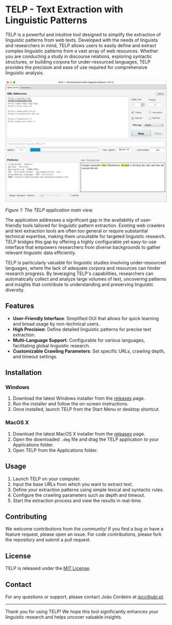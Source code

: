 # TELP - Text Extraction with Linguistic Patterns

TELP is a powerful and intuitive tool designed to simplify the extraction of linguistic patterns from web texts. Developed with the needs of linguists and researchers in mind, TELP allows users to easily define and extract complex linguistic patterns from a vast array of web resources. Whether you are conducting a study in discourse relations, exploring syntactic structures, or building corpora for under-resourced languages, TELP provides the precision and ease of use required for comprehensive linguistic analysis.

![File TELP.png](TELP.png)
<!---:label:figure-mainview --->
*Figure 1: The TELP application main view.*

The application addresses a significant gap in the availability of user-friendly tools tailored for linguistic pattern extraction. Existing web crawlers and text extraction tools are often too general or require substantial technical expertise, making them unsuitable for targeted linguistic research. TELP bridges this gap by offering a highly configurable yet easy-to-use interface that empowers researchers from diverse backgrounds to gather relevant linguistic data efficiently.

TELP is particularly valuable for linguistic studies involving under-resourced languages, where the lack of adequate corpora and resources can hinder research progress. By leveraging TELP's capabilities, researchers can automatically collect and analyze large volumes of text, uncovering patterns and insights that contribute to understanding and preserving linguistic diversity.

## Features
- **User-Friendly Interface**: Simplified GUI that allows for quick learning and broad usage by non-technical users.
- **High Precision**: Define detailed linguistic patterns for precise text extraction.
- **Multi-Language Support**: Configurable for various languages, facilitating global linguistic research.
- **Customizable Crawling Parameters**: Set specific URLs, crawling depth, and timeout settings.

## Installation

### Windows

1. Download the latest Windows installer from the [releases](https://github.com/yourusername/telp/releases) page.
2. Run the installer and follow the on-screen instructions.
3. Once installed, launch TELP from the Start Menu or desktop shortcut.

### MacOS X

1. Download the latest MacOS X installer from the [releases](https://github.com/yourusername/telp/releases) page.
2. Open the downloaded `.dmg` file and drag the TELP application to your Applications folder.
3. Open TELP from the Applications folder.

## Usage

1. Launch TELP on your computer.
2. Input the base URLs from which you want to extract text.
3. Define your extraction patterns using simple lexical and syntactic rules.
4. Configure the crawling parameters such as depth and timeout.
5. Start the extraction process and view the results in real-time.

## Contributing

We welcome contributions from the community! If you find a bug or have a feature request, please open an issue. For code contributions, please fork the repository and submit a pull request.

## License

TELP is released under the [MIT License](https://en.wikipedia.org/wiki/MIT_License).

## Contact

For any questions or support, please contact João Cordeiro at [jpcc@ubi.pt](mailto:jpcc@ubi.pt).

---

Thank you for using TELP! We hope this tool significantly enhances your linguistic research and helps uncover valuable insights.
